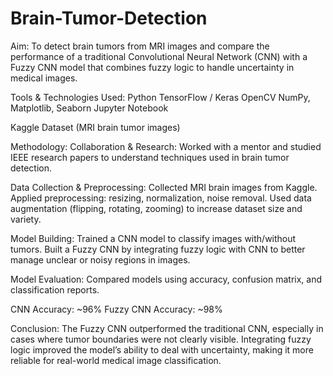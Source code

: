 # Brain-Tumor-Detection
Aim:
To detect brain tumors from MRI images and compare the performance of a traditional Convolutional Neural Network (CNN) with a Fuzzy CNN model that combines fuzzy logic to handle uncertainty in medical images.

Tools & Technologies Used:
Python
TensorFlow / Keras
OpenCV
NumPy, Matplotlib, Seaborn
Jupyter Notebook

Kaggle Dataset (MRI brain tumor images)

Methodology:
Collaboration & Research:
Worked with a mentor and studied IEEE research papers to understand techniques used in brain tumor detection.

Data Collection & Preprocessing:
Collected MRI brain images from Kaggle.
Applied preprocessing: resizing, normalization, noise removal.
Used data augmentation (flipping, rotating, zooming) to increase dataset size and variety.

Model Building:
Trained a CNN model to classify images with/without tumors.
Built a Fuzzy CNN by integrating fuzzy logic with CNN to better manage unclear or noisy regions in images.

Model Evaluation:
Compared models using accuracy, confusion matrix, and classification reports.

CNN Accuracy: ~96%
Fuzzy CNN Accuracy: ~98%

Conclusion:
The Fuzzy CNN outperformed the traditional CNN, especially in cases where tumor boundaries were not clearly visible. Integrating fuzzy logic improved the model’s ability to deal with uncertainty, making it more reliable for real-world medical image classification.

